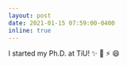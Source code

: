 ```yaml
---
layout: post
date: 2021-01-15 07:59:00-0400
inline: true
---
```


I started my Ph.D. at TiU! :sparkles: :raised_hands: :zap: :smile:
